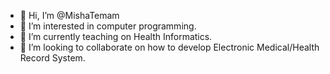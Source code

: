 - 👋 Hi, I’m @MishaTemam
- 👀 I’m interested in computer programming.
- 🌱 I’m currently teaching on Health Informatics.
- 💞️ I’m looking to collaborate on how to develop Electronic Medical/Health Record System.


<!---
MishaTemam/MishaTemam is a ✨ special ✨ repository because its `README.md` (this file) appears on your GitHub profile.
You can click the Preview link to take a look at your changes.
--->
